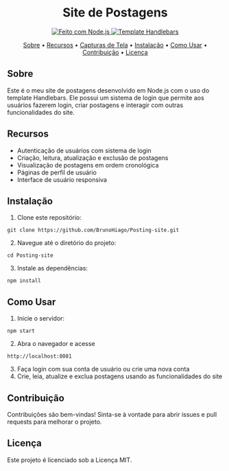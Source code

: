 <h1 align="center">Site de Postagens</h1>


<p align="center">
  <a href="https://nodejs.org/" target="_blank">
    <img src="https://img.shields.io/badge/Feito%20com-Node.js-green" alt="Feito com Node.js">
  </a>
  <a href="https://handlebarsjs.com/" target="_blank">
    <img src="https://img.shields.io/badge/Template-Handlebars-blue" alt="Template Handlebars">
  </a>
</p>

<p align="center">
  <a href="#sobre">Sobre</a> •
  <a href="#recursos">Recursos</a> •
  <a href="#capturas-de-tela">Capturas de Tela</a> •
  <a href="#instalação">Instalação</a> •
  <a href="#como-usar">Como Usar</a> •
  <a href="#contribuição">Contribuição</a> •
  <a href="#licença">Licença</a>
</p>

## Sobre

Este é o meu site de postagens desenvolvido em Node.js com o uso do template Handlebars. Ele possui um sistema de login que permite aos usuários fazerem login, criar postagens e interagir com outras funcionalidades do site.

## Recursos

- Autenticação de usuários com sistema de login
- Criação, leitura, atualização e exclusão de postagens
- Visualização de postagens em ordem cronológica
- Páginas de perfil de usuário
- Interface de usuário responsiva


## Instalação

1. Clone este repositório:
```
git clone https://github.com/BrunoHiago/Posting-site.git
```
2. Navegue até o diretório do projeto: 
```
cd Posting-site
```
3. Instale as dependências: 
```
npm install
```

## Como Usar

1. Inicie o servidor: 
```
npm start
```

2. Abra o navegador e acesse 
```
http://localhost:8081
```
3. Faça login com sua conta de usuário ou crie uma nova conta
4. Crie, leia, atualize e exclua postagens usando as funcionalidades do site

## Contribuição

Contribuições são bem-vindas! Sinta-se à vontade para abrir issues e pull requests para melhorar o projeto.

## Licença

Este projeto é licenciado sob a Licença MIT.
